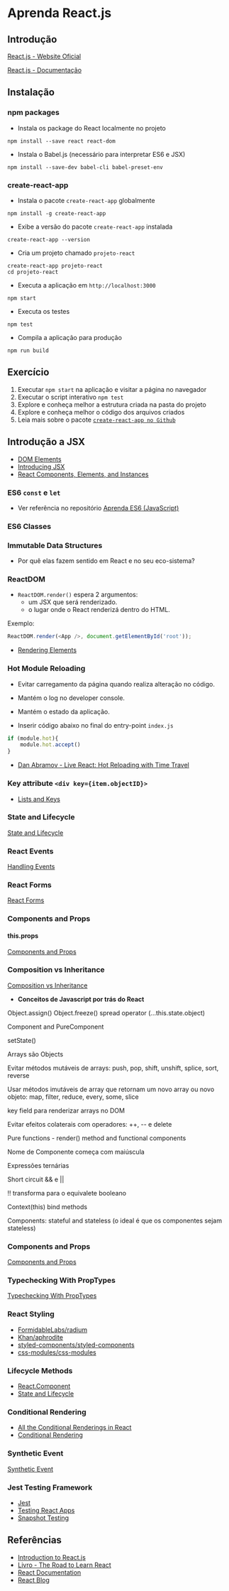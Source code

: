 # Aprenda React.js

## Introdução

[React.js - Website Oficial](https://facebook.github.io/react/)

[React.js - Documentação](https://facebook.github.io/react/docs/hello-world.html)

## Instalação



### npm packages

- Instala os package do React localmente no projeto

```shell
npm install --save react react-dom
```

- Instala o Babel.js (necessário para interpretar ES6 e JSX)

```shell
npm install --save-dev babel-cli babel-preset-env
```

### create-react-app

- Instala o pacote `create-react-app` globalmente

```shell
npm install -g create-react-app
```

- Exibe a versão do pacote `create-react-app` instalada

```shell
create-react-app --version
```

- Cria um projeto chamado `projeto-react`

```shell
create-react-app projeto-react
cd projeto-react
```

- Executa a aplicação em `http://localhost:3000`

```shell
npm start
```

- Executa os testes

```shell
npm test
```

- Compila a aplicação para produção

```shell
npm run build
```

## Exercício

1. Executar `npm start` na aplicação e visitar a página no navegador
1. Executar o script interativo `npm test`
1. Explore e conheça melhor a estrutura criada na pasta do projeto
1. Explore e conheça melhor o código dos arquivos criados
1. Leia mais sobre o pacote [`create-react-app no Github`](https://github.com/facebookincubator/create-react-app)

## Introdução a JSX

- [DOM Elements](https://facebook.github.io/react/docs/dom-elements.html)
- [Introducing JSX](https://facebook.github.io/react/docs/introducing-jsx.html)
- [React Components, Elements, and Instances](https://facebook.github.io/react/blog/2015/12/18/react-components-elements-and-instances.html)

### ES6 `const` e `let`

- Ver referência no repositório [Aprenda ES6 (JavaScript)](https://github.com/aferreira44/aprenda-es6-javascript)

### ES6 Classes



### Immutable Data Structures

- Por quê elas fazem sentido em React e no seu eco-sistema?

### ReactDOM

- `ReactDOM.render()` espera 2 argumentos:
    - um JSX que será renderizado.
    - o lugar onde o React renderizá dentro do HTML.

Exemplo:

```js
ReactDOM.render(<App />, document.getElementById('root'));
```

- [Rendering Elements](https://facebook.github.io/react/docs/rendering-elements.html)

### Hot Module Reloading

- Evitar carregamento da página quando realiza alteração no código.
- Mantém o log no developer console.
- Mantém o estado da aplicação.

- Inserir código abaixo no final do entry-point `index.js`

```js
if (module.hot){
    module.hot.accept()
}
```

- [Dan Abramov - Live React: Hot Reloading with Time Travel](https://www.youtube.com/watch?v=xsSnOQynTHs)

### Key attribute `<div key={item.objectID}>`

- [Lists and Keys](https://facebook.github.io/react/docs/lists-and-keys.html)

### State and Lifecycle

[State and Lifecycle](https://facebook.github.io/react/docs/state-and-lifecycle.html)

### React Events

[Handling Events](https://facebook.github.io/react/docs/handling-events.html)

### React Forms

[React Forms](https://facebook.github.io/react/docs/forms.html)

### Components and Props

#### this.props

[Components and Props](https://facebook.github.io/react/docs/components-and-props.html)

### Composition vs Inheritance

[Composition vs Inheritance](https://facebook.github.io/react/docs/composition-vs-inheritance.html)

- **Conceitos de Javascript por trás do React**

Object.assign()
Object.freeze()
spread operator (...this.state.object)

Component and PureComponent

setState()

Arrays são Objects

Evitar métodos mutáveis de arrays: push, pop, shift, unshift, splice, sort, reverse

Usar métodos imutáveis de array que retornam um novo array ou novo objeto: map, filter, reduce, every, some, slice

key field para renderizar arrays no DOM

Evitar efeitos colaterais com operadores: ++, -- e delete

Pure functions - render() method and functional components

Nome de Componente começa com maiúscula

Expressões ternárias

Short circuit && e ||

!! transforma para o equivalete booleano

Context(this) bind methods

Components: stateful and stateless (o ideal é que os componentes sejam stateless)

### Components and Props

[Components and Props](https://facebook.github.io/react/docs/components-and-props.html)

### Typechecking With PropTypes

[Typechecking With PropTypes](https://facebook.github.io/react/docs/typechecking-with-proptypes.html)

### React Styling

- [FormidableLabs/radium](https://github.com/FormidableLabs/radium)
- [Khan/aphrodite](https://github.com/Khan/aphrodite)
- [styled-components/styled-components](https://github.com/styled-components/styled-components)
- [css-modules/css-modules](https://github.com/css-modules/css-modules)

### Lifecycle Methods

- [React.Component](https://facebook.github.io/react/docs/react-component.html)
- [State and Lifecycle](https://facebook.github.io/react/docs/state-and-lifecycle.html)

### Conditional Rendering

- [All the Conditional Renderings in React](https://www.robinwieruch.de/conditional-rendering-react/)
- [Conditional Rendering](https://facebook.github.io/react/docs/conditional-rendering.html)

### Synthetic Event

[Synthetic Event](https://facebook.github.io/react/docs/events.html)

### Jest Testing Framework

- [Jest](https://facebook.github.io/jest/)
- [Testing React Apps](https://facebook.github.io/jest/docs/en/tutorial-react.html)
- [Snapshot Testing](https://facebook.github.io/jest/docs/en/snapshot-testing.html)

## Referências

- [Introduction to React.js](https://www.youtube.com/watch?v=XxVg_s8xAms)
- [Livro - The Road to Learn React](https://leanpub.com/the-road-to-learn-react)
- [React Documentation](https://facebook.github.io/react/)
- [React Blog](https://facebook.github.io/react/blog/)
